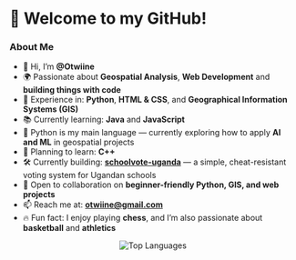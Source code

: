 # 👋 Welcome to my GitHub!

### About Me
- 👋 Hi, I’m **@Otwiine**
- 🌍 Passionate about **Geospatial Analysis**, **Web Development** and **building things with code**
- 🧠 Experience in: **Python**, **HTML & CSS**, and **Geographical Information Systems (GIS)**
- 📚 Currently learning:  **Java** and **JavaScript**
- 🐍 Python is my main language — currently exploring how to apply **AI and ML** in geospatial projects
- 🎯 Planning to learn: **C++**
- 🛠️ Currently building: [**schoolvote-uganda**](https://github.com/Otwiine/schoolvote-uganda) — a simple, cheat-resistant voting system for Ugandan schools
- 🤝 Open to collaboration on **beginner-friendly Python, GIS, and web projects**
- 📫 Reach me at: **otwiine@gmail.com**
- 🔥 Fun fact: I enjoy playing **chess**, and I’m also passionate about **basketball** and **athletics**

<p align="center">
  <img src="https://github-readme-stats.vercel.app/api/top-langs/?username=Otwiine&layout=compact&theme=github_dark&langs_count=6" alt="Top Languages" draggable="false" />
</p>

<!---
&hide=jupyter%20notebook
Otwiine/Otwiine is a ✨ special ✨ repository because its README.md (this file) appears on your GitHub profile.
You can click the Preview link to take a look at your changes.
--->
